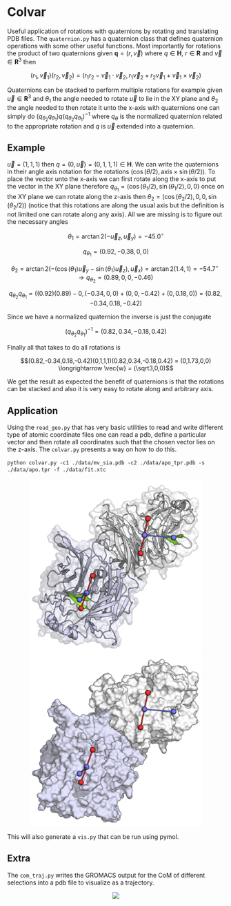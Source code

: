 # Colvar

Useful application of rotations with quaternions by rotating and translating PDB
files. The `quaternion.py` has a quaternion class that defines quaternion operations
with some other useful functions. Most importantly for rotations the product of two
quaternions given $\textbf{q} = (r, \vec{v})$ where $q \in \mathbf{H}$, $r \in \mathbf{R}$
and $\vec{v} \in \mathbf{R}^3$ then

$$(r_1, \vec{v}_1)(r_2, \vec{v}_2) = (r_1r_2 - \vec{v}_1\cdot\vec{v}_2, r_1\vec{v}_2+r_2\vec{v}_1+\vec{v}_1\times\vec{v}_2)$$

Quaternions can be stacked to perform multiple rotations for example given $\vec{u} \in \mathbf{R}^3$ 
and $\theta_{1}$
the angle needed to rotate $\vec{u}$
to lie in the XY plane and $\theta_{2}$
the angle needed to then rotate it unto the x-axis with quaternions one can simply do $(q_{\theta_2}q_{\theta_1})q(q_{\theta_2}q_{\theta_1})^{-1}$
where $q_{\theta}$
is the normalized quaternion related to the appropriate rotation and $q$
is $\vec{u}$
extended into a quaternion.

## Example

$\vec{u} = (1, 1, 1)$
then $q = (0, \vec{u}) = (0,1,1,1) \in \mathbf{H}$.
We can write the quaternions in their angle axis notation for the rotations $(\cos(\theta/2), \text{axis}\times\sin(\theta/2))$.
To place the vector unto the x-axis we can first rotate along the x-axis to put the vector in the XY plane therefore $q_{\theta_1} = (\cos(\theta_1/2),\sin(\theta_1/2),0,0)$
once on the XY plane we can rotate along the z-axis then ${\theta_2} = (\cos(\theta_2/2), 0, 0,\sin(\theta_2/2))$
(notice that this rotations are along the usual axis but the definition is not limited one can rotate along any axis). All we are missing is to figure out the necessary angles

$$\theta_1 = \arctan2(-\vec{u}_z, \vec{u}_y) = -45.0^\circ $$

$$q_{\theta_1} = (0.92, -0.38, 0, 0)$$

$$\theta_2 = \arctan2(-(\cos(\theta_1)\vec{u}_y-\sin(\theta_1)\vec{u}_z), \vec{u}_x) = \arctan2(1.4, 1) = -54.7^\circ \longrightarrow q_{\theta_2} = (0.89, 0, 0, -0.46)$$

$$q_{\theta_2} q_{\theta_1}  = ((0.92)(0.89)-0,(-0.34,0,0)+(0,0,-0.42)+(0,0.18,0))= (0.82,-0.34,0.18,-0.42)$$

Since we have a normalized quaternion the inverse is just the conjugate

$$(q_{\theta_2} q_{\theta_1})^{-1}  = (0.82,0.34,-0.18,0.42)$$

Finally all that takes to do all rotations is

$$(0.82,-0.34,0.18,-0.42)(0,1,1,1)(0.82,0.34,-0.18,0.42) = (0,1.73,0,0) \longrightarrow \vec{w} = (\sqrt3,0,0)$$

We get the result as expected the benefit of quaternions is that the rotations can be stacked and also it is very easy to rotate along and arbitrary axis.

## Application

Using the `read_geo.py` that has very basic utilities to read and write different type of atomic coordinate files one can read a pdb, define a particular vector and then rotate all coordinates such that the chosen vector lies on the z-axis. The `colvar.py` presents a way on how to do this.

```
python colvar.py -c1 ./data/mv_sia.pdb -c2 ./data/apo_tpr.pdb -s ./data/apo.tpr -f ./data/fit.xtc
```

<p align="center">
  <img width="400" src="images/bitmap1.png">
  <img width="400" src="images/bitmap2.png">
</p>

This will also generate a `vis.py` that can be run using pymol.

## Extra

The `com_traj.py` writes the GROMACS output for the CoM of different selections into a pdb file to visualize as a trajectory.

<p align="center">
  <img width="400" src="images/anim.gif">
</p>